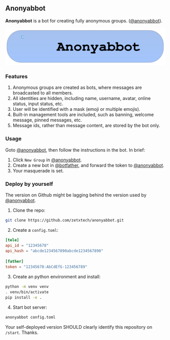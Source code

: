 ## Anonyabbot

**Anonyabbot** is a bot for creating fully anonymous groups. ([@anonyabbot](https://t.me/anonyabbot)).

[![Screenshot](https://github.com/zetxtech/anonyabbot/raw/master/images/button.svg)](https://t.me/anonyabbot)

### Features
1. Anonymous groups are created as bots, where messages are broadcasted to all members.
2. All identities are hidden, including name, username, avatar, online status, input status, etc.
3. User will be identified with a mask (emoji or multiple emojis).
4. Built-in management tools are included, such as banning, welcome message, pinned messages, etc.
5. Message ids, rather than message content, are stored by the bot only.

### Usage
Goto [@anonyabbot](https://t.me/anonyabbot), then follow the instructions in the bot. In brief:
1. Click `New Group` in [@anonyabbot](https://t.me/anonyabbot).
2. Create a new bot in [@botfather](https://t.me/botfather), and forward the token to [@anonyabbot](https://t.me/anonyabbot).
3. Your masquerade is set.

### Deploy by yourself

The version on Github might be lagging behind the version used by [@anonyabbot](https://t.me/anonyabbot).

1. Clone the repo:

```bash
git clone https://github.com/zetxtech/anonyabbot.git
```

2. Create a `config.toml`:

```toml
[tele]
api_id = "12345678"
api_hash = "abcde1234567890abcde1234567890"

[father]
token = "12345678:AbCdEfG-123456789"
```

3. Create an python environment and install:

```bash
python -m venv venv
. venv/bin/activate
pip install -e .
```

4. Start bot server:

```bash
anonyabbot config.toml
```

Your self-deployed version SHOULD clearly identify this repository on `/start`. Thanks.
